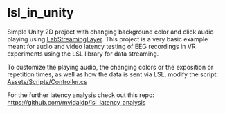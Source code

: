 # lsl_in_unity
Simple Unity 2D project with changing background color and click audio playing using [LabStreamingLayer](https://github.com/sccn/labstreaminglayer). This project is a very basic example meant for audio and video latency testing of EEG recordings in VR experiments using the LSL library for data streaming.

To customize the playing audio, the changing colors or the exposition or repetition times, as well as how the data is sent via LSL, modify the script: [Assets/Scripts/Controller.cs](https://github.com/mvidaldp/lsl_in_unity/blob/master/Assets/Scripts/Controller.cs)

For the further latency analysis check out this repo: https://github.com/mvidaldp/lsl_latency_analysis
